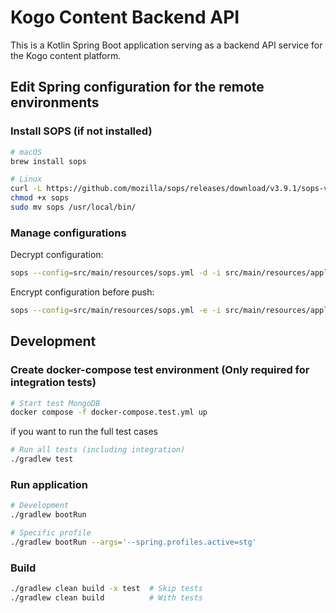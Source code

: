 # Kogo Content Backend API

This is a Kotlin Spring Boot application serving as a backend API service for the Kogo content platform.

## Edit Spring configuration for the remote environments

### Install SOPS (if not installed)
```bash
# macOS
brew install sops

# Linux
curl -L https://github.com/mozilla/sops/releases/download/v3.9.1/sops-v3.9.1.linux.amd64 -o sops
chmod +x sops
sudo mv sops /usr/local/bin/
```

### Manage configurations
Decrypt configuration:
```bash
sops --config=src/main/resources/sops.yml -d -i src/main/resources/application-{env}.yml
```

Encrypt configuration before push:
```bash
sops --config=src/main/resources/sops.yml -e -i src/main/resources/application-{env}.yml
```

## Development

### Create docker-compose test environment (Only required for integration tests)  
```bash
# Start test MongoDB
docker compose -f docker-compose.test.yml up
```

if you want to run the full test cases  
```bash
# Run all tests (including integration)
./gradlew test
```

### Run application  
```bash
# Development
./gradlew bootRun

# Specific profile
./gradlew bootRun --args='--spring.profiles.active=stg'
```

### Build
```bash
./gradlew clean build -x test  # Skip tests
./gradlew clean build          # With tests
```

